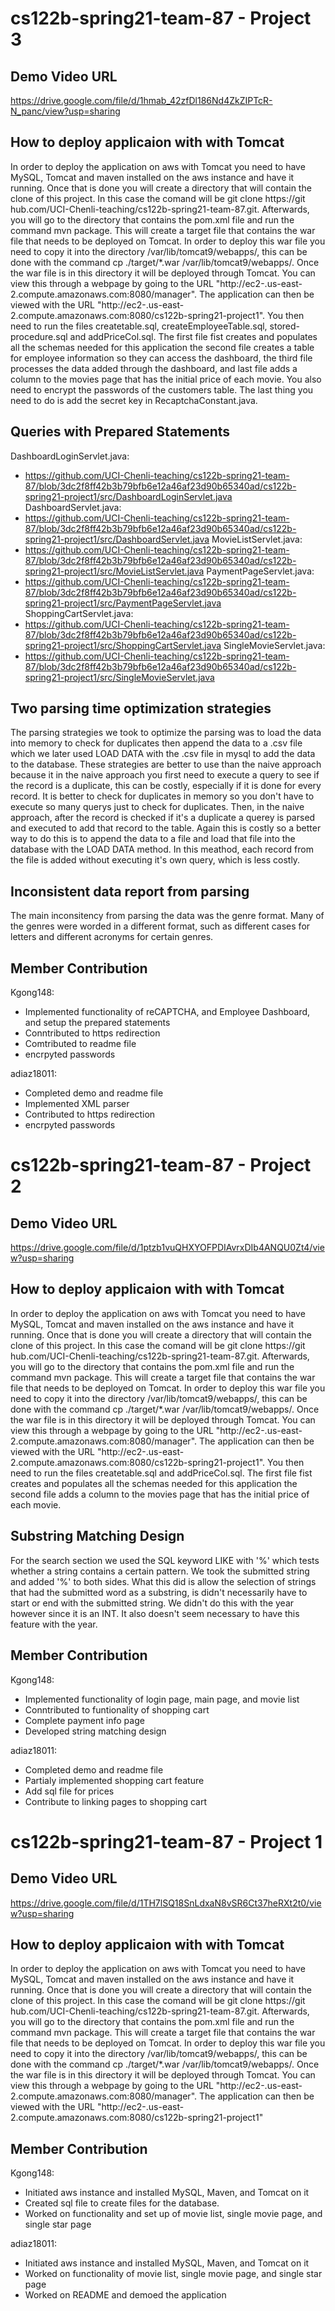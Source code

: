 ﻿# cs122b-spring21-team-87 - Project 3
 
 ## Demo Video URL
 
https://drive.google.com/file/d/1hmab_42zfDl186Nd4ZkZIPTcR-N_panc/view?usp=sharing

 ## How to deploy applicaion with with Tomcat
 In order to deploy the application on aws with Tomcat you need to have MySQL, Tomcat and maven installed on the aws instance and have it running. 
 Once that is done you will create a directory that will contain the clone of this project. In this case the comand will be git clone https://git
 hub.com/UCI-Chenli-teaching/cs122b-spring21-team-87.git. Afterwards, you will go to the directory that contains the pom.xml file and run the command mvn package. This will create a target file that contains the war file that needs to be deployed on Tomcat. In order to deploy this war file you need to copy it into the directory /var/lib/tomcat9/webapps/, this can be done with the command cp ./target/*.war /var/lib/tomcat9/webapps/. Once the war file is in this directory it will be deployed through Tomcat. You can view this through a webpage by going to the URL "http://ec2-<ip address>.us-east-2.compute.amazonaws.com:8080/manager". The application can then be viewed with the URL "http://ec2-<ip address>.us-east-2.compute.amazonaws.com:8080/cs122b-spring21-project1". You then need to run the files createtable.sql, createEmployeeTable.sql, stored-procedure.sql and addPriceCol.sql. The first file fist creates and populates all the schemas needed for this application the second file creates a table for employee information so they can access the dashboard, the third file processes the data added through the dashboard, and last file  adds a column to the movies page that has the initial price of each movie. You also need to encrypt the passwords of the customers table. The last thing you need to do is add the secret key in RecaptchaConstant.java.

 ## Queries with Prepared Statements
 DashboardLoginServlet.java:
  - https://github.com/UCI-Chenli-teaching/cs122b-spring21-team-87/blob/3dc2f8ff42b3b79bfb6e12a46af23d90b65340ad/cs122b-spring21-project1/src/DashboardLoginServlet.java
DashboardServlet.java:
  - https://github.com/UCI-Chenli-teaching/cs122b-spring21-team-87/blob/3dc2f8ff42b3b79bfb6e12a46af23d90b65340ad/cs122b-spring21-project1/src/DashboardServlet.java
MovieListServlet.java:
  - https://github.com/UCI-Chenli-teaching/cs122b-spring21-team-87/blob/3dc2f8ff42b3b79bfb6e12a46af23d90b65340ad/cs122b-spring21-project1/src/MovieListServlet.java
PaymentPageServlet.java:
  - https://github.com/UCI-Chenli-teaching/cs122b-spring21-team-87/blob/3dc2f8ff42b3b79bfb6e12a46af23d90b65340ad/cs122b-spring21-project1/src/PaymentPageServlet.java
ShoppingCartServlet.java:
  - https://github.com/UCI-Chenli-teaching/cs122b-spring21-team-87/blob/3dc2f8ff42b3b79bfb6e12a46af23d90b65340ad/cs122b-spring21-project1/src/ShoppingCartServlet.java
SingleMovieServlet.java:
 - https://github.com/UCI-Chenli-teaching/cs122b-spring21-team-87/blob/3dc2f8ff42b3b79bfb6e12a46af23d90b65340ad/cs122b-spring21-project1/src/SingleMovieServlet.java

## Two parsing time optimization strategies
The parsing strategies we took to optimize the parsing was to load the data into memory to check for duplicates then append the data to a .csv file which we later used LOAD DATA with the .csv file in mysql to add the data to the database. These strategies are better to use than the naive approach because it in the naive approach you first need to execute a query to see if the record is a duplicate, this can be costly, especially if it is done for every record. It is better to check for duplicates in memory so you don't have to execute so many querys just to check for duplicates. Then, in the naive approach, after the record is checked if it's a duplicate a querey is parsed and executed to add that record to the table. Again this is costly so a better way to do this is to append the data to a file and load that file into the database with the LOAD DATA method. In this meathod, each record from the file is added without executing it's own query, which is less costly.

## Inconsistent data report from parsing
The main inconsitency from parsing the data was the genre format. Many of the genres were worded in a different format, such as different cases for letters and different acronyms for certain genres.

## Member Contribution

Kgong148: 
 - Implemented functionality of reCAPTCHA, and Employee Dashboard, and setup the prepared statements
 - Conntributed to https redirection
 - Comtributed to readme file
 - encrpyted passwords
 
adiaz18011:
- Completed demo and readme file
- Implemented XML parser
- Contributed to https redirection
- encrpyted passwords

 # cs122b-spring21-team-87 - Project 2
 
 ## Demo Video URL
 
 https://drive.google.com/file/d/1ptzb1vuQHXYOFPDIAvrxDIb4ANQU0Zt4/view?usp=sharing
 
 ## How to deploy applicaion with with Tomcat
 In order to deploy the application on aws with Tomcat you need to have MySQL, Tomcat and maven installed on the aws instance and have it running. 
 Once that is done you will create a directory that will contain the clone of this project. In this case the comand will be git clone https://git
 hub.com/UCI-Chenli-teaching/cs122b-spring21-team-87.git. Afterwards, you will go to the directory that contains the pom.xml file and run the command mvn package. This will create a target file that contains the war file that needs to be deployed on Tomcat. In order to deploy this war file you need to copy it into the directory /var/lib/tomcat9/webapps/, this can be done with the command cp ./target/*.war /var/lib/tomcat9/webapps/. Once the war file is in this directory it will be deployed through Tomcat. You can view this through a webpage by going to the URL "http://ec2-<ip address>.us-east-2.compute.amazonaws.com:8080/manager". The application can then be viewed with the URL "http://ec2-<ip address>.us-east-2.compute.amazonaws.com:8080/cs122b-spring21-project1". You then need to run the files createtable.sql and addPriceCol.sql. The first file fist creates and populates all the schemas needed for this application the second file  adds a column to the movies page that has the initial price of each movie.

 ## Substring Matching Design
 For the search section we used the SQL keyword LIKE with '%' which tests whether a string contains a certain pattern. We took the submitted string and added '%' to both sides. What this did is allow the selection of strings that had the submitted word as a substring, is didn't necessarily have to start or end with the submitted string. We didn't do this with the year however since it is an INT. It also doesn't seem necessary to have this feature with the year.

 ## Member Contribution

Kgong148: 
 - Implemented functionality of login page, main page, and movie list
 - Conntributed to funtionality of shopping cart
 - Complete payment info page
 - Developed string matching design

adiaz18011:
- Completed demo and readme file
- Partialy implemented shopping cart feature
- Add sql file for prices
- Contribute to linking pages to shopping cart
  
 
 # cs122b-spring21-team-87 - Project 1
 
 ## Demo Video URL
 
 https://drive.google.com/file/d/1TH7lSQ18SnLdxaN8vSR6Ct37heRXt2t0/view?usp=sharing
 
 ## How to deploy applicaion with with Tomcat
 In order to deploy the application on aws with Tomcat you need to have MySQL, Tomcat and maven installed on the aws instance and have it running. 
 Once that is done you will create a directory that will contain the clone of this project. In this case the comand will be git clone https://git
 hub.com/UCI-Chenli-teaching/cs122b-spring21-team-87.git. Afterwards, you will go to the directory that contains the pom.xml file and run the command mvn package. This will create a target file that contains the war file that needs to be deployed on Tomcat. In order to deploy this war file you need to copy it into the directory /var/lib/tomcat9/webapps/, this can be done with the command cp ./target/*.war /var/lib/tomcat9/webapps/. Once the war file is in this directory it will be deployed through Tomcat. You can view this through a webpage by going to the URL "http://ec2-<ip address>.us-east-2.compute.amazonaws.com:8080/manager". The application can then be viewed with the URL 
  "http://ec2-<ip address>.us-east-2.compute.amazonaws.com:8080/cs122b-spring21-project1"

 ## Member Contribution

Kgong148: 
 - Initiated aws instance and installed MySQL, Maven, and Tomcat on it
 - Created sql file to create files for the database. 
 - Worked on functionality and set up of movie list, single movie page, and single star page

adiaz18011:
- Initiated aws instance and installed MySQL, Maven, and Tomcat on it
- Worked on functionality of movie list, single movie page, and single star page
- Worked on README and demoed the application
